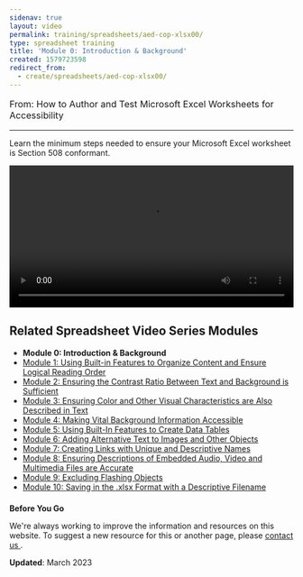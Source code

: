 ```yaml
---
sidenav: true
layout: video
permalink: training/spreadsheets/aed-cop-xlsx00/
type: spreadsheet training
title: 'Module 0: Introduction & Background'
created: 1579723598
redirect_from:
  - create/spreadsheets/aed-cop-xlsx00/
---
```


[comment]: <> (# Module 0: Introduction & Background)

<p style="font-size:115%">
  From: How to Author and Test Microsoft Excel Worksheets for Accessibility
</p>

* * *

Learn the minimum steps needed to ensure your Microsoft Excel worksheet is Section 508 conformant.

<video controls="controls" data-vscid="3qesx4ovd" style="width:100%"><source src="https://assets.section508.gov/files/aed-cop-xls-m00.mp4" type="video/mp4" /></video>

## Related Spreadsheet Video Series Modules

  * **Module 0: Introduction & Background**
  * [Module 1: Using Built-in Features to Organize Content and Ensure Logical Reading Order][1]
  * [Module 2: Ensuring the Contrast Ratio Between Text and Background is Sufficient][2]
  * [Module 3: Ensuring Color and Other Visual Characteristics are Also Described in Text][3]
  * [Module 4: Making Vital Background Information Accessible][4]
  * [Module 5: Using Built-In Features to Create Data Tables][5]
  * [Module 6: Adding Alternative Text to Images and Other Objects][6]
  * [Module 7: Creating Links with Unique and Descriptive Names][7]
  * [Module 8: Ensuring Descriptions of Embedded Audio, Video and Multimedia Files are Accurate][8]
  * [Module 9: Excluding Flashing Objects][9]
  * [Module 10: Saving in the .xlsx Format with a Descriptive Filename][10]

<div class="border-base radius-lg border-1px" style="margin-top: 1.5em;">
<div class="padding-1">
<p class="text-large"><strong>Before You Go</strong></p>
<p>We're always working to improve the information and resources on this website. To suggest a new resource for this or another page, please <a href="mailto:section.508@gsa.gov">contact us
</a>.</p>
</div>
</div>

**Updated**: March 2023

 [1]: {{site.baseurl}}/training/spreadsheets/aed-cop-xlsx01/
 [2]: {{site.baseurl}}/training/spreadsheets/aed-cop-xlsx02/
 [3]: {{site.baseurl}}/training/spreadsheets/aed-cop-xlsx03/
 [4]: {{site.baseurl}}/training/spreadsheets/aed-cop-xlsx04/
 [5]: {{site.baseurl}}/training/spreadsheets/aed-cop-xlsx05/
 [6]: {{site.baseurl}}/training/spreadsheets/aed-cop-xlsx06/
 [7]: {{site.baseurl}}/training/spreadsheets/aed-cop-xlsx07/
 [8]: {{site.baseurl}}/training/spreadsheets/aed-cop-xlsx08/
 [9]: {{site.baseurl}}/training/spreadsheets/aed-cop-xlsx09/
 [10]: {{site.baseurl}}/training/spreadsheets/aed-cop-xlsx10/